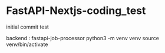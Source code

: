 # FastAPI-Nextjs-coding_test
 initial commit test 

backend : fastapi-job-processor
python3 -m venv venv
 source venv/bin/activate